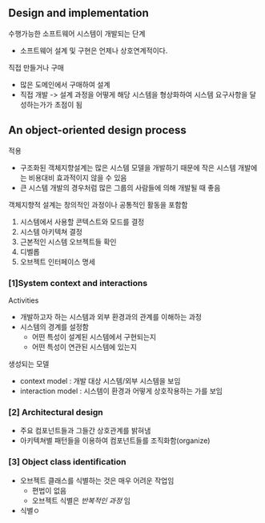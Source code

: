 ## Design and implementation
수행가능한 소프트웨어 시스템이 개발되는 단계

- 소프트웨어 설계 및 구현은 언제나 상호연계적이다.

직접 만들거나 구매
- 많은 도메인에서 구매하여 설계
- 직접 개발 -> 설계 과정을 어떻게 해당 시스템을 형상화하여 시스템 요구사항을 달성하는가가 초점이 됨

## An object-oriented design process
적용
- 구조화된 객체지향설계는 많은 시스템 모델을 개발하기 때문에 작은 시스템 개발에는 비용대비 효과적이지 않을 수 있음
- 큰 시스템 개발의 경우처럼 많은 그룹의 사람들에 의해 개발될 때 좋음

객체지향적 설계는 창의적인 과정이나 공통적인 활동을 포함함
1. 시스템에서 사용할 콘텍스트와 모드를 결정
2. 시스템 아키텍쳐 결정
3. 근본적인 시스템 오브젝트들 확인
4. 디벨롭
5. 오브젝트 인터페이스 명세

### [1]System context and interactions
Activities
- 개발하고자 하는 시스템과 외부 환경과의 관계를 이해하는 과정
- 시스템의 경계를 설정함
	- 어떤 특성이 설계된 시스템에서 구현되는지
	- 어떤 특성이 연관된 시스템에 있는지

생성되는 모델
- context model : 개발 대상 시스템/외부 시스템을 보임
- interaction model : 시스템이 환경과 어떻게 상호작용하는 가를 보임

### [2] Architectural design
- 주요 컴포넌트들과 그들간 상호관계를 밝혀냄
- 아키텍쳐별 패턴들을 이용하여 컴포넌트들를 조직화함(organize)

### [3] Object class identification
- 오브젝트 클래스를 식별하는 것은 매우 어려운 작업임
	- 편법이 없음
	- 오브젝트 식별은 _반복적인 과정_ 임
- 식별ㅇ